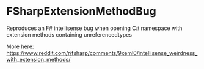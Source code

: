 # FSharpExtensionMethodBug
Reproduces an F# intellisense bug when opening C# namespace with extension methods containing unreferencedtypes


More here:
https://www.reddit.com/r/fsharp/comments/9xeml0/intellisense_weirdness_with_extension_methods/
